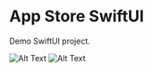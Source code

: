 # App Store SwiftUI
Demo SwiftUI project.

![Alt Text](https://media.giphy.com/media/sdXORf0JibEOwKPr2l/giphy.gif)
![Alt Text](https://media.giphy.com/media/6TIPhLk2ZMAmsoM2Oa/giphy.gif)
